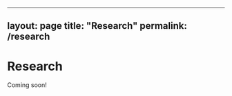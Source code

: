 <!-- research.md -->
---
layout: page
title: "Research"
permalink: /research
---

# Research

Coming soon!
